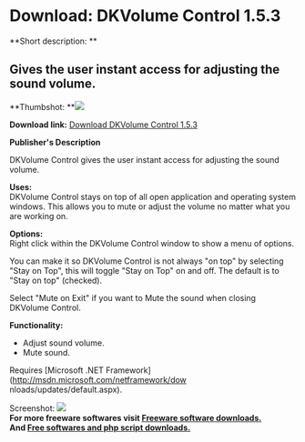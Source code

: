 # Download: DKVolume Control 1.5.3

**Short description: **

## Gives the user instant access for adjusting the sound volume.

  
**Thumbshot: **![](http://www.freewarefiles.com/screenshot/dkvolumecontrol.gif)   
  
**Download link:** [Download DKVolume Control 1.5.3](http://freesoftwares.boysofts.com/DKVolume-Control_program_19733.html)  
  

**Publisher's Description**  
  

DKVolume Control gives the user instant access for adjusting the sound volume.

**Uses:**  
DKVolume Control stays on top of all open application and operating system
windows. This allows you to mute or adjust the volume no matter what you are
working on.

**Options:**  
Right click within the DKVolume Control window to show a menu of options.

You can make it so DKVolume Control is not always "on top" by selecting "Stay
on Top", this will toggle "Stay on Top" on and off. The default is to "Stay on
top" (checked).

Select "Mute on Exit" if you want to Mute the sound when closing DKVolume
Control.

**Functionality:**

  * Adjust sound volume. 
  * Mute sound. 

Requires [Microsoft .NET Framework](http://msdn.microsoft.com/netframework/dow
nloads/updates/default.aspx).

  
  
Screenshot: ![](http://www.freewarefiles.com/screenshot/dkvolumecontrol.gif)  
**For more freeware softwares visit [Freeware software downloads.](http://freesoftwares.boysofts.com/)**   
**And [Free softwares and php script downloads.](http://www.boysofts.com/)**

